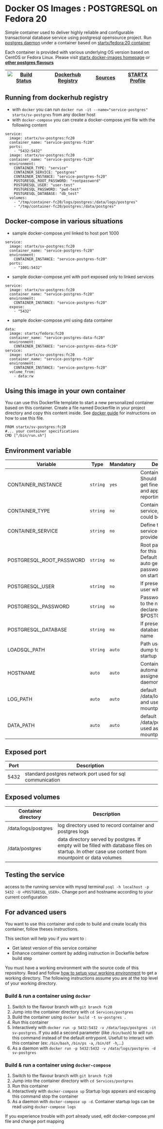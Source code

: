 # Docker OS Images : POSTGRESQL on Fedora 20

Simple container used to deliver highly reliable and configurable transactional database service using postgresql opensource project.
Run [postgres daemon](http://www.postgresql.org/) under a container 
based on [startx/fedora:20 container](https://hub.docker.com/r/startx/fedora)

Each container is provided with various underlying OS version based on CentOS or 
Fedora Linux. Please visit [startx docker-images homepage](https://github.com/startxfr/docker-images/)
or **[other postgres flavours](https://github.com/startxfr/docker-images/Services/postgres/#available-flavours)**

| [![Build Status](https://travis-ci.org/startxfr/docker-images.svg)](https://travis-ci.org/startxfr/docker-images) | [Dockerhub Registry](https://hub.docker.com/r/startx/sv-postgres/) | [Sources](https://github.com/startxfr/docker-images/Services/postgres)             | [STARTX Profile](https://github.com/startxfr) | 
|-------------------------------------------------------------------------------------------------------------------|-------------------------------------------------------------------|-----------------------------------------------------------------------------------|-----------------------------------------------|

## Running from dockerhub registry

* with `docker` you can run `docker run -it --name="service-postgres" startx/sv-postgres` from any docker host
* with `docker-compose` you can create a docker-compose.yml file with the following content
```
service:
  image: startx/sv-postgres:fc20
  container_name: "service-postgres-fc20"
  ports:
    - "5432:5432"
  image: startx/sv-postgres:fc20
  container_name: "service-postgres-fc20"
  environment:
    CONTAINER_TYPE: "service"
    CONTAINER_SERVICE: "postgres"
    CONTAINER_INSTANCE: "service-postgres-fc20"
    POSTGRESQL_ROOT_PASSWORD: "rootpassword"
    POSTGRESQL_USER: "user-test"
    POSTGRESQL_PASSWORD: "pwd-test"
    POSTGRESQL_DATABASE: "db_test"
  volumes:
    - "/tmp/container-fc20/logs/postgres:/data/logs/postgres"
    - "/tmp/container-fc20/postgres:/data/postgres"
```

## Docker-compose in various situations

* sample docker-compose.yml linked to host port 1000
```
service:
  image: startx/sv-postgres:fc20
  container_name: "service-postgres-fc20"
  environment:
    CONTAINER_INSTANCE: "service-postgres-fc20"
  ports:
    - "1001:5432"
```
* sample docker-compose.yml with port exposed only to linked services
```
service:
  image: startx/sv-postgres:fc20
  container_name: "service-postgres-fc20"
  environment:
    CONTAINER_INSTANCE: "service-postgres-fc20"
  expose:
    - "5432"
```
* sample docker-compose.yml using data container
```
data:
  image: startx/fedora:fc20
  container_name: "service-postgres-data-fc20"
  environment:
    CONTAINER_INSTANCE: "service-postgres-data-fc20"
service:
  image: startx/sv-postgres:fc20
  container_name: "service-postgres-fc20"
  environment:
    CONTAINER_INSTANCE: "service-postgres-fc20"
  volume_from:
    - data:rw
```

## Using this image in your own container

You can use this Dockerfile template to start a new personalized container based on this container. Create a file named Dockerfile in your project directory and copy this content inside. See [docker guide](http://docs.docker.com/engine/reference/builder/) for instructions on how to use this file.
 ```
FROM startx/sv-postgres:fc20
#... your container specifications
CMD ["/bin/run.sh"]
```

## Environment variable

| Variable                  | Type     | Mandatory | Description                                                              |
|---------------------------|----------|-----------|--------------------------------------------------------------------------|
| CONTAINER_INSTANCE        | `string` | `yes`     | Container name. Should be uning to get fine grained log and application reporting
| CONTAINER_TYPE            | `string` | `no`      | Container family (os, service, application. could be enhanced 
| CONTAINER_SERVICE         | `string` | `no`      | Define the type of service or application provided
| POSTGRESQL_ROOT_PASSWORD  | `string` | `no`      | Root password used for this instance. Default will use an auto generated password displayed on startup
| POSTGRESQL_USER           | `string` | `no`      | If present, add a new user with this name
| POSTGRESQL_PASSWORD       | `string` | `no`      | Password associated to the new user declared with $POSTGRESQL_USER
| POSTGRESQL_DATABASE       | `string` | `no`      | If present, add a new database with this name
| LOADSQL_PATH              | `string` | `auto`    | Path used to find sql dump to import at startup
| HOSTNAME                  | `auto`   | `auto`    | Container unique id automatically assigned by docker daemon at startup
| LOG_PATH                  | `auto`   | `auto`    | default set to /data/logs/postgres and used as a volume mountpoint
| DATA_PATH                 | `auto`   | `auto`    | default set to /data/postgres and used as a volume mountpoint

## Exposed port

| Port  | Description                                                              |
|-------|--------------------------------------------------------------------------|
| 5432  | standard postgres network port used for sql communication

## Exposed volumes

| Container directory  | Description                                                              |
|----------------------|--------------------------------------------------------------------------|
| /data/logs/postgres  | log directory used to record container and postgres logs
| /data/postgres       | data directory served by postgres. If empty will be filled with database files on startup. In other case use content from mountpoint or data volumes

## Testing the service

access to the running service with mysql terminal `psql -h localhost -p 5432 -U <POSTGRESQL_USER>`. Change port and hostname according to your current configuration

## For advanced users

You want to use this container and code to build and create locally this container, follow theses instructions.

This section will help you if you want to :
* Get latest version of this service container
* Enhance container content by adding instruction in Dockefile before build step

You must have a working environment with the source code of this repository. Read and follow [how to setup your working environment](https://github.com/startxfr/docker-images#setup-your-working-environment-mandatory) to get a working directory. The following instructions assume you are at the top level of your working directory.

### Build & run a container using `docker`

1. Switch to the flavour branch with `git branch fc20`
2. Jump into the container directory with `cd Services/postgres`
3. Build the container using `docker build -t sv-postgres .`
4. Run this container 
  1. Interactively with `docker run -p 5432:5432 -v /data/logs/postgres -it sv-postgres`. If you add a second parameter (like `/bin/bash`) to will run this command instead of the default entrypoint. Usefull to interact with this container (ex: `/bin/bash`, `/bin/ps -a`, `/bin/df -h`,...) 
  2. As a daemon with `docker run -p 5432:5432 -v /data/logs/postgres -d sv-postgres`


### Build & run a container using `docker-compose`

1. Switch to the flavour branch with `git branch fc20`
2. Jump into the container directory with `cd Services/postgres`
3. Run this container 
  1. Interactively with `docker-compose up` Startup logs appears and escaping this command stop the container
  2. As a daemon with `docker-compose up -d`. Container startup logs can be read using `docker-compose logs`

If you experience trouble with port already used, edit docker-compose.yml file and change port mapping
